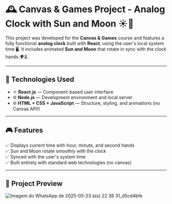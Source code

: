 # 🕰️ Canvas & Games Project - Analog Clock with Sun and Moon ☀️🌙

This project was developed for the **Canvas & Games** course and features a fully functional **analog clock** built with **React**, using the user's local system time 🖥️. It includes animated **Sun and Moon** that rotate in sync with the clock hands 🌍⏳.

---

## 🚀 Technologies Used

- ⚛️ **React.js** — Component-based user interface  
- 🌐 **Node.js** — Development environment and local server  
- 🌐 **HTML + CSS + JavaScript** — Structure, styling, and animations (no Canvas API!)

---

## 🎮 Features

✅ Displays current time with hour, minute, and second hands  
✅ Sun and Moon rotate smoothly with the clock  
✅ Synced with the user's system time  
✅ Built entirely with standard web technologies (no canvas)

---

## 📸 Project Preview

![Imagem do WhatsApp de 2025-05-23 à(s) 22 38 31_d5cd4bfe](https://github.com/user-attachments/assets/6fdf2432-52ed-41d0-8634-47661ffe584d)



